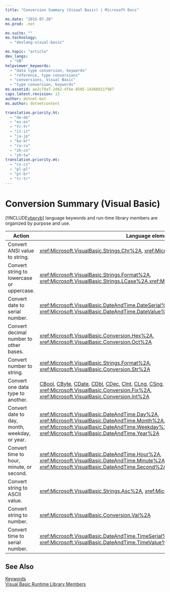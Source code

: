 ```yaml
---
title: "Conversion Summary (Visual Basic) | Microsoft Docs"

ms.date: "2015-07-20"
ms.prod: .net

ms.suite: ""
ms.technology: 
  - "devlang-visual-basic"

ms.topic: "article"
dev_langs: 
  - "VB"
helpviewer_keywords: 
  - "data type conversion, keywords"
  - "reference, type conversions"
  - "conversions, Visual Basic"
  - "type conversion, keywords"
ms.assetid: ae2c79a7-2d62-4fbe-8585-14360d11f987
caps.latest.revision: 13
author: dotnet-bot
ms.author: dotnetcontent

translation.priority.ht: 
  - "de-de"
  - "es-es"
  - "fr-fr"
  - "it-it"
  - "ja-jp"
  - "ko-kr"
  - "ru-ru"
  - "zh-cn"
  - "zh-tw"
translation.priority.mt: 
  - "cs-cz"
  - "pl-pl"
  - "pt-br"
  - "tr-tr"
---
```

# Conversion Summary (Visual Basic)
[!INCLUDE[vbprvb](../../../csharp/programming-guide/concepts/linq/includes/vbprvb_md.md)] language keywords and run-time library members are organized by purpose and use.  
  
|Action|Language element|  
|------------|----------------------|  
|Convert ANSI value to string.|<xref:Microsoft.VisualBasic.Strings.Chr%2A>, <xref:Microsoft.VisualBasic.Strings.ChrW%2A>|  
|Convert string to lowercase or uppercase.|<xref:Microsoft.VisualBasic.Strings.Format%2A>, <xref:Microsoft.VisualBasic.Strings.LCase%2A>,<xref:Microsoft.VisualBasic.Strings.UCase%2A>|  
|Convert date to serial number.|<xref:Microsoft.VisualBasic.DateAndTime.DateSerial%2A>, <xref:Microsoft.VisualBasic.DateAndTime.DateValue%2A>|  
|Convert decimal number to other bases.|<xref:Microsoft.VisualBasic.Conversion.Hex%2A>, <xref:Microsoft.VisualBasic.Conversion.Oct%2A>|  
|Convert number to string.|<xref:Microsoft.VisualBasic.Strings.Format%2A>, <xref:Microsoft.VisualBasic.Conversion.Str%2A>|  
|Convert one data type to another.|[CBool](../../../visual-basic/language-reference/functions/type-conversion-functions.md), [CByte](../../../visual-basic/language-reference/functions/type-conversion-functions.md), [CDate](../../../visual-basic/language-reference/functions/type-conversion-functions.md), [CDbl](../../../visual-basic/language-reference/functions/type-conversion-functions.md), [CDec](../../../visual-basic/language-reference/functions/type-conversion-functions.md), [CInt](../../../visual-basic/language-reference/functions/type-conversion-functions.md), [CLng](../../../visual-basic/language-reference/functions/type-conversion-functions.md), [CSng](../../../visual-basic/language-reference/functions/type-conversion-functions.md), [CShort](../../../visual-basic/language-reference/functions/type-conversion-functions.md), [CStr](../../../visual-basic/language-reference/functions/type-conversion-functions.md), [CType](../../../visual-basic/language-reference/functions/ctype-function.md), <xref:Microsoft.VisualBasic.Conversion.Fix%2A>, <xref:Microsoft.VisualBasic.Conversion.Int%2A>|  
|Convert date to day, month, weekday, or year.|<xref:Microsoft.VisualBasic.DateAndTime.Day%2A>, <xref:Microsoft.VisualBasic.DateAndTime.Month%2A>, <xref:Microsoft.VisualBasic.DateAndTime.Weekday%2A>, <xref:Microsoft.VisualBasic.DateAndTime.Year%2A>|  
|Convert time to hour, minute, or second.|<xref:Microsoft.VisualBasic.DateAndTime.Hour%2A>, <xref:Microsoft.VisualBasic.DateAndTime.Minute%2A>, <xref:Microsoft.VisualBasic.DateAndTime.Second%2A>|  
|Convert string to ASCII value.|<xref:Microsoft.VisualBasic.Strings.Asc%2A>, <xref:Microsoft.VisualBasic.Strings.AscW%2A>|  
|Convert string to number.|<xref:Microsoft.VisualBasic.Conversion.Val%2A>|  
|Convert time to serial number.|<xref:Microsoft.VisualBasic.DateAndTime.TimeSerial%2A>, <xref:Microsoft.VisualBasic.DateAndTime.TimeValue%2A>|  
  
## See Also  
 [Keywords](../../../visual-basic/language-reference/keywords/index.md)   
 [Visual Basic Runtime Library Members](../../../visual-basic/language-reference/runtime-library-members.md)